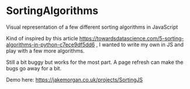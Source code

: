 # SortingAlgorithms
Visual representation of a few different sorting algorithms in JavaScript

Kind of inspired by this article  https://towardsdatascience.com/5-sorting-algorithms-in-python-c7ece9df5dd6 , I wanted to write my own in JS and play with a few more algorithms.

Still a bit buggy but works for the most part.  A page refresh can make the bugs go away for a bit.


Demo here:
https://jakemorgan.co.uk/projects/SortingJS
